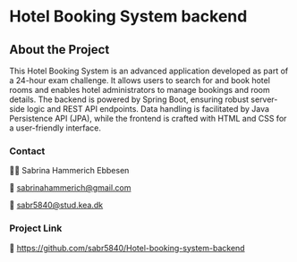 # Hotel Booking System backend

## About the Project
This Hotel Booking System is an advanced application developed as part of a 24-hour exam challenge. It allows users to search for and book hotel rooms and enables hotel administrators to manage bookings and room details. The backend is powered by Spring Boot, ensuring robust server-side logic and REST API endpoints. Data handling is facilitated by Java Persistence API (JPA), while the frontend is crafted with HTML and CSS for a user-friendly interface.

### Contact

👩🏼 Sabrina Hammerich Ebbesen

📩 sabrinahammerich@gmail.com 

📩 sabr5840@stud.kea.dk

### Project Link

🔗 https://github.com/sabr5840/Hotel-booking-system-backend

